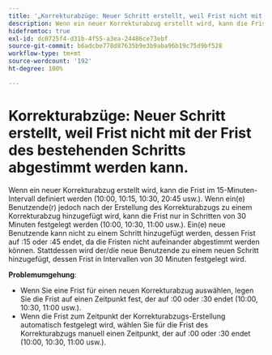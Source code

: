 ```yaml
---
title: '„Korrekturabzüge: Neuer Schritt erstellt, weil Frist nicht mit der Frist des bestehenden Schritts abgestimmt werden kann.“'
description: Wenn ein neuer Korrekturabzug erstellt wird, kann die Frist im 15-Minuten-Intervall definiert werden (10:00, 10:15, 10:30, 20:45 usw.). Wenn ein(e) Benutzende(r) jedoch nach der Erstellung des Korrekturabzugs zu einem Korrekturabzug hinzugefügt wird, kann die Frist nur in Schritten von 30 Minuten festgelegt werden (10:00, 10:30, 11:00 usw.).
hidefromtoc: true
exl-id: dc0725f4-d31b-4f55-a3ea-24486ce73ebf
source-git-commit: b6adcbe778d87635b9e3b9aba96b19c75d9bf528
workflow-type: tm+mt
source-wordcount: '192'
ht-degree: 100%

---
```


# Korrekturabzüge: Neuer Schritt erstellt, weil Frist nicht mit der Frist des bestehenden Schritts abgestimmt werden kann.

<!--Requested article-->

Wenn ein neuer Korrekturabzug erstellt wird, kann die Frist im 15-Minuten-Intervall definiert werden (10:00, 10:15, 10:30, 20:45 usw.). Wenn ein(e) Benutzende(r) jedoch nach der Erstellung des Korrekturabzugs zu einem Korrekturabzug hinzugefügt wird, kann die Frist nur in Schritten von 30 Minuten festgelegt werden (10:00, 10:30, 11:00 usw.). Ein(e) neue Benutzende kann nicht zu einem Schritt hinzugefügt werden, dessen Frist auf :15 oder :45 endet, da die Fristen nicht aufeinander abgestimmt werden können. Stattdessen wird der/die neue Benutzende zu einem neuen Schritt hinzugefügt, dessen Frist in Intervallen von 30 Minuten festgelegt wird.

**Problemumgehung**:

* Wenn Sie eine Frist für einen neuen Korrekturabzug auswählen, legen Sie die Frist auf einen Zeitpunkt fest, der auf :00 oder :30 endet (10:00, 10:30, 11:00 usw.).
* Wenn die Frist zum Zeitpunkt der Korrekturabzugs-Erstellung automatisch festgelegt wird, wählen Sie für die Frist des Korrekturabzugs manuell einen Zeitpunkt, der auf :00 oder :30 endet (10:00, 10:30, 11:00 usw.).
